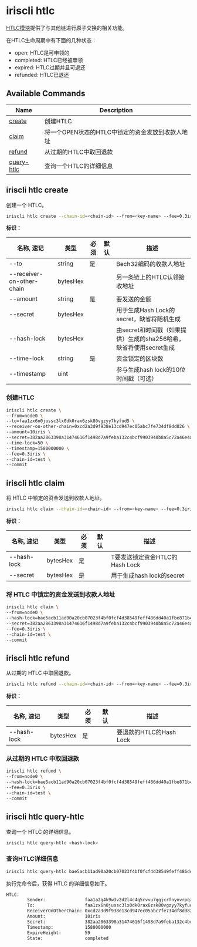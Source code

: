 # iriscli htlc

[HTLC模块](../features/htlc)提供了与其他链进行原子交换的相关功能。

在HTLC生命周期中有下面的几种状态：
   - open: HTLC是可申领的
   - completed: HTLC已经被申领
   - expired: HTLC过期并且可退还
   - refunded: HTLC已退还

## Available Commands

| Name                                   | Description                                          |
| -------------------------------------- | ---------------------------------------------------- |
| [create](#iriscli-htlc-create)         | 创建HTLC                                            |
| [claim](#iriscli-htlc-claim)           | 将一个OPEN状态的HTLC中锁定的资金发放到收款人地址 |
| [refund](#iriscli-htlc-refund)         | 从过期的HTLC中取回退款                             |
| [query-htlc](#iriscli-htlc-query-htlc) | 查询一个HTLC的详细信息                             |

## iriscli htlc create

创建一个 HTLC。

```bash
iriscli htlc create --chain-id=<chain-id> --from=<key-name> --fee=0.3iris --to=<to> --receiver-on-other-chain=<receiver-on-other-chain> --amount=<amount> --secret=<secret> --time-lock=<time-lock> --timestamp=<timestamp>
```

**标识：**

| 名称, 速记                | 类型     | 必须 | 默认 | 描述                                              |
| ------------------------- | -------- | ---- | ---- | ------------------------------------------------- |
| --to                      | string   | 是   |      | Bech32编码的收款人地址                                        |
| --receiver-on-other-chain | bytesHex |      |      | 另一条链上的HTLC认领接收地址                          |
| --amount                  | string   | 是   |      | 要发送的金额                                      |
| --secret                  | bytesHex |      |      | 用于生成Hash Lock的secret，缺省将随机生成    |
| --hash-lock               | bytesHex |      |      | 由secret和时间戳（如果提供）生成的sha256哈希，缺省将使用secret生成 |
| --time-lock               | string   | 是   |      | 资金锁定的区块数                                  |
| --timestamp               | uint     |      |      | 参与生成hash lock的10位时间戳（可选）           |

### 创建HTLC

```bash
iriscli htlc create \
--from=node0 \
--to=faa1zx6n0jussc3lx0dk0rax6zsk80vgzyy7kyfud5 \
--receiver-on-other-chain=0xcd2a3d9f938e13cd947ec05abc7fe734df8dd826 \
--amount=10iris \
--secret=382aa2863398a31474616f1498d7a9feba132c4bcf9903940b8a5c72a46e4a41 \
--time-lock=50 \
--timestamp=1580000000 \
--fee=0.3iris \
--chain-id=test \
--commit
```

## iriscli htlc claim

将 HTLC 中锁定的资金发送到收款人地址。

```bash
iriscli htlc claim --chain-id=<chain-id> --from=<key-name> --fee=0.3iris --hash-lock=<hash-lock> --secret=<secret>
```

**标识：**

| 名称, 速记  | 类型     | 必须 | 默认 | 描述                              |
| ----------- | -------- | ---- | ---- | --------------------------------- |
| --hash-lock | bytesHex | 是   |      | T要发送锁定资金HTLC的Hash Lock |
| --secret    | bytesHex | 是   |      | 用于生成hash lock的secret      |

### 将 HTLC 中锁定的资金发送到收款人地址

```bash
iriscli htlc claim \
--from=node0 \
--hash-lock=bae5acb11ad90a20cb07023f4bf0fcf4d38549feff486dd40a1fbe871b4aabdf \
--secret=382aa2863398a31474616f1498d7a9feba132c4bcf9903940b8a5c72a46e4a41 \
--fee=0.3iris \
--chain-id=test \
--commit
```

## iriscli htlc refund

从过期的 HTLC 中取回退款。

```bash
iriscli htlc refund --chain-id=<chain-id> --from=<key-name> --fee=0.3iris --hash-lock=<hash-lock>
```

**标识：**

| 名称, 速记  | 类型     | 必须 | 默认 | 描述                       |
| ----------- | -------- | ---- | ---- | -------------------------- |
| --hash-lock | bytesHex | 是   |      | 要退款的HTLC的Hash Lock |

### 从过期的 HTLC 中取回退款

```bash
iriscli htlc refund \
--from=node0 \
--hash-lock=bae5acb11ad90a20cb07023f4bf0fcf4d38549feff486dd40a1fbe871b4aabdf \
--fee=0.3iris \
--chain-id=test \
--commit
```

## iriscli htlc query-htlc

查询一个 HTLC 的详细信息。

```bash
iriscli htlc query-htlc <hash-lock>
```

### 查询HTLC详细信息

```bash
iriscli htlc query-htlc bae5acb11ad90a20cb07023f4bf0fcf4d38549feff486dd40a1fbe871b4aabdf
```

执行完命令后，获得 HTLC 的详细信息如下。

```bash
HTLC:
        Sender:               faa1a2g4k9w3v2d2l4c4q5rvvu7ggjcrfnynvrpqze
        To:                   faa1zx6n0jussc3lx0dk0rax6zsk80vgzyy7kyfud5
        ReceiverOnOtherChain: 0xcd2a3d9f938e13cd947ec05abc7fe734df8dd826
        Amount:               10iris
        Secret:               382aa2863398a31474616f1498d7a9feba132c4bcf9903940b8a5c72a46e4a41
        Timestamp:            1580000000
        ExpireHeight:         59
        State:                completed
```
